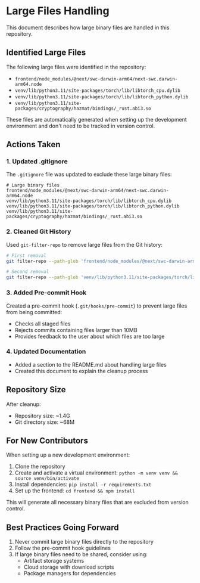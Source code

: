 # Large Files Handling

This document describes how large binary files are handled in this repository.

## Identified Large Files

The following large files were identified in the repository:

- `frontend/node_modules/@next/swc-darwin-arm64/next-swc.darwin-arm64.node`
- `venv/lib/python3.11/site-packages/torch/lib/libtorch_cpu.dylib`
- `venv/lib/python3.11/site-packages/torch/lib/libtorch_python.dylib`
- `venv/lib/python3.11/site-packages/cryptography/hazmat/bindings/_rust.abi3.so`

These files are automatically generated when setting up the development environment and don't need to be tracked in version control.

## Actions Taken

### 1. Updated .gitignore

The `.gitignore` file was updated to exclude these large binary files:

```
# Large binary files
frontend/node_modules/@next/swc-darwin-arm64/next-swc.darwin-arm64.node
venv/lib/python3.11/site-packages/torch/lib/libtorch_cpu.dylib
venv/lib/python3.11/site-packages/torch/lib/libtorch_python.dylib
venv/lib/python3.11/site-packages/cryptography/hazmat/bindings/_rust.abi3.so
```

### 2. Cleaned Git History

Used `git-filter-repo` to remove large files from the Git history:

```bash
# First removal
git filter-repo --path-glob 'frontend/node_modules/@next/swc-darwin-arm64/next-swc.darwin-arm64.node' --path-glob 'venv/lib/python3.11/site-packages/torch/lib/libtorch_cpu.dylib' --invert-paths --force

# Second removal
git filter-repo --path-glob 'venv/lib/python3.11/site-packages/torch/lib/libtorch_python.dylib' --path-glob 'venv/lib/python3.11/site-packages/cryptography/hazmat/bindings/_rust.abi3.so' --invert-paths --force
```

### 3. Added Pre-commit Hook

Created a pre-commit hook (`.git/hooks/pre-commit`) to prevent large files from being committed:

- Checks all staged files
- Rejects commits containing files larger than 10MB
- Provides feedback to the user about which files are too large

### 4. Updated Documentation

- Added a section to the README.md about handling large files
- Created this document to explain the cleanup process

## Repository Size

After cleanup:
- Repository size: ~1.4G
- Git directory size: ~68M

## For New Contributors

When setting up a new development environment:

1. Clone the repository
2. Create and activate a virtual environment: `python -m venv venv && source venv/bin/activate`
3. Install dependencies: `pip install -r requirements.txt`
4. Set up the frontend: `cd frontend && npm install`

This will generate all necessary binary files that are excluded from version control.

## Best Practices Going Forward

1. Never commit large binary files directly to the repository
2. Follow the pre-commit hook guidelines
3. If large binary files need to be shared, consider using:
   - Artifact storage systems
   - Cloud storage with download scripts
   - Package managers for dependencies 